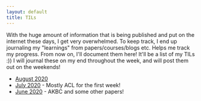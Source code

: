 ```yaml
---
layout: default
title: TILs
---
```


With the huge amount of information that is being published and put on the internet these days, I get very overwhelmed. To keep track, I end up journaling my "learnings" from papers/courses/blogs etc. Helps me track my progress. From now on, I'll document them here! It'll be a list of my TILs :)) I will journal these on my end throughout the week, and will post them out on the weekends!

* [August 2020](august_2020.md)
* [July 2020](july_2020.md) - Mostly ACL for the first week!
* [June 2020](june_2020.md) - AKBC and some other papers!
